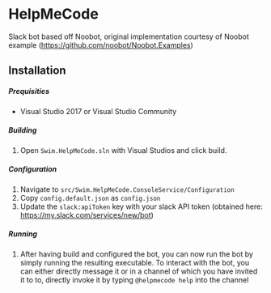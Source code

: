 # HelpMeCode
Slack bot based off Noobot, original implementation courtesy of Noobot example (https://github.com/noobot/Noobot.Examples)

## Installation
##### Prequisities
* Visual Studio 2017 or Visual Studio Community

##### Building
1. Open `Swim.HelpMeCode.sln` with Visual Studios and click build.

##### Configuration
1. Navigate to `src/Swim.HelpMeCode.ConsoleService/Configuration`
2. Copy `config.default.json` as `config.json`
3. Update the `slack:apiToken` key with your slack API token (obtained here: https://my.slack.com/services/new/bot)

##### Running
1. After having build and configured the bot, you can now run the bot by simply running the resulting executable.  To interact with the bot, you can either directly message it or in a channel of which you have invited it to to, directly invoke it by typing `@helpmecode help` into the channel